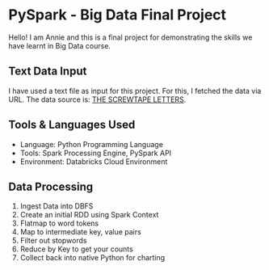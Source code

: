 # PySpark - Big Data Final Project

Hello! I am Annie and this is a final project for demonstrating the skills we have learnt in Big Data course. 

## Text Data Input

I have used a text file as input for this project. For this, I fetched the data via URL. The data source is: [THE SCREWTAPE LETTERS](https://novels80.com/the-screwtape-letters/chapter-7-136522.html).

## Tools & Languages Used

* Language: Python Programming Language
* Tools: Spark Processing Engine, PySpark API
* Environment: Databricks Cloud Environment

## Data Processing

1. Ingest Data into DBFS
2. Create an initial RDD using Spark Context
3. Flatmap to word tokens
4. Map to intermediate key, value pairs
5. Filter out stopwords
6. Reduce by Key to get your counts
7. Collect back into native Python for charting


